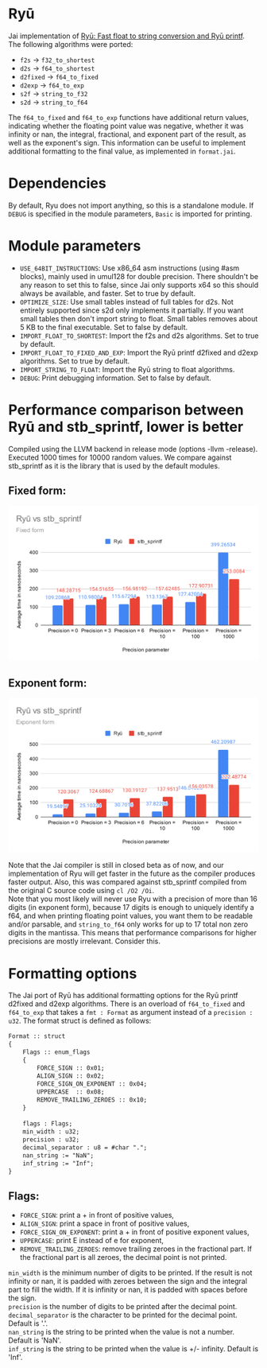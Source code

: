 # Ryū

Jai implementation of [Ryū: Fast float to string conversion and Ryū printf](https://github.com/ulfjack/ryu). The following algorithms were ported:
* `f2s` -> `f32_to_shortest`
* `d2s` -> `f64_to_shortest`
* `d2fixed` -> `f64_to_fixed`
* `d2exp` -> `f64_to_exp`
* `s2f` -> `string_to_f32`
* `s2d` -> `string_to_f64`

The `f64_to_fixed` and `f64_to_exp` functions have additional return values, indicating whether the floating point value was negative, whether it was infinity or nan, the integral, fractional, and exponent part of the result, as well as the exponent's sign. This information can be useful to implement additional formatting to the final value, as implemented in `format.jai`.

# Dependencies
By default, Ryu does not import anything, so this is a standalone module. If `DEBUG` is specified in the module parameters, `Basic` is imported for printing.

# Module parameters
* `USE_64BIT_INSTRUCTIONS`: Use x86_64 asm instructions (using #asm blocks), mainly used in umul128 for double precision. There shouldn't be any reason to set this to false, since Jai only supports x64 so this should always be available, and faster. Set to true by default.
* `OPTIMIZE_SIZE`: Use small tables instead of full tables for d2s. Not entirely supported since s2d only implements it partially. If you want small tables then don't import string to float. Small tables removes about 5 KB to the final executable. Set to false by default.
* `IMPORT_FLOAT_TO_SHORTEST`: Import the f2s and d2s algorithms. Set to true by default.
* `IMPORT_FLOAT_TO_FIXED_AND_EXP`: Import the Ryū printf d2fixed and d2exp algorithms. Set to true by default.
* `IMPORT_STRING_TO_FLOAT`: Import the Ryū string to float algorithms.
* `DEBUG`: Print debugging information. Set to false by default.

# Performance comparison between Ryū and stb_sprintf, lower is better
Compiled using the LLVM backend in release mode (options -llvm -release). Executed 1000 times for 10000 random values. We compare against stb_sprintf as it is the library that is used by the default modules.

## Fixed form:
![Fixed form benchmark](benchmark_fixed.svg)
## Exponent form:
![Exponent form benchmark](benchmark_exp.svg)

Note that the Jai compiler is still in closed beta as of now, and our implementation of Ryu will get faster in the future as the compiler produces faster output. Also, this was compared against stb_sprintf compiled from the original C source code using `cl /O2 /Oi`.  
Note that you most likely will never use Ryu with a precision of more than 16 digits (in exponent form), because 17 digits is enough to uniquely identify a f64, and when printing floating point values, you want them to be readable and/or parsable, and `string_to_f64` only works for up to 17 total non zero digits in the mantissa. This means that performance comparisons for higher precisions are mostly irrelevant. Consider this.

# Formatting options
The Jai port of Ryū has additional formatting options for the Ryū printf d2fixed and d2exp algorithms. There is an overload of `f64_to_fixed` and `f64_to_exp` that takes a `fmt : Format` as argument instead of a `precision : u32`. The format struct is defined as follows:

```jai
Format :: struct
{
	Flags :: enum_flags
	{
		FORCE_SIGN :: 0x01;
		ALIGN_SIGN :: 0x02;
		FORCE_SIGN_ON_EXPONENT :: 0x04;
		UPPERCASE  :: 0x08;
		REMOVE_TRAILING_ZEROES :: 0x10;
	}

	flags : Flags;
	min_width : u32;
	precision : u32;
	decimal_separator : u8 = #char ".";
	nan_string := "NaN";
	inf_string := "Inf";
}
```
## Flags:
* `FORCE_SIGN`: print a + in front of positive values,
* `ALIGN_SIGN`: print a space in front of positive values,
* `FORCE_SIGN_ON_EXPONENT`: print a + in front of positive exponent values,
* `UPPERCASE`: print E instead of e for exponent,
* `REMOVE_TRAILING_ZEROES`: remove trailing zeroes in the fractional part. If the fractional part is all zeroes, the decimal point is not printed.

`min_width` is the minimum number of digits to be printed. If the result is not infinity or nan, it is padded with zeroes between the sign and the integral part to fill the width. If it is infinity or nan, it is padded with spaces before the sign.  
`precision` is the number of digits to be printed after the decimal point.  
`decimal_separator` is the character to be printed for the decimal point. Default is '.'.  
`nan_string` is the string to be printed when the value is not a number. Default is 'NaN'.  
`inf_string` is the string to be printed when the value is +/- infinity. Default is 'Inf'.
